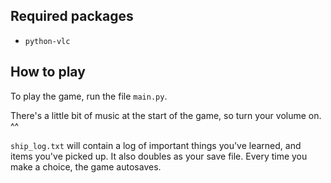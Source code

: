 ## Required packages

- `python-vlc`

## How to play

To play the game, run the file `main.py`.

There's a little bit of music at the start of the game, so turn your volume on.  ^^

`ship_log.txt` will contain a log of important things you've learned, and items you've picked up.  It also doubles as your save file.  Every time you make a choice, the game autosaves.
